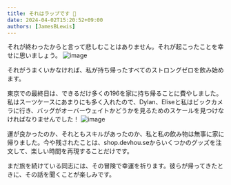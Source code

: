 ```yaml
---
title: それはラップです 🥙
date: 2024-04-02T15:20:52+09:00
authors: [JamesBLewis]
---
```

それが終わったからと言って悲しむことはありません。それが起こったことを幸せに思いましょう。
![image](https://github.com/devhou-se/www-jp/assets/1495031/ee2dc3e3-68a9-44ab-87b8-cce47bf03013)

それがうまくいかなければ、私が持ち帰ったすべてのストロングゼロを飲み始めます。

東京での最終日は、できるだけ多くの196を家に持ち帰ることに費やしました。私はスーツケースにあまりにも多く入れたので、Dylan、Eliseと私はビックカメラに行き、バッグがオーバーウェイトかどうかを見るためのスケールを見つけなければなりませんでした！
![image](https://github.com/devhou-se/www-jp/assets/1495031/72bed86a-3a7f-4e30-97df-0394ea38e417)

運が良かったのか、それともスキルがあったのか、私と私の飲み物は無事に家に帰りました。今や残されたことは、shop.devhou.seからいくつかのグッズを注文して、楽しい時間を再現することだけです。 

まだ旅を続けている同志には、その冒険で幸運を祈ります。彼らが帰ってきたときに、その話を聞くことが楽しみです。